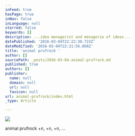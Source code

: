 ```yaml
---
inFeed: true
hasPage: true
inNav: false
inLanguage: null
starred: false
keywords: []
description: ...idea menagerist and menagerie of ideas...
datePublished: '2016-03-04T22:22:30.723Z'
dateModified: '2016-03-04T22:21:56.868Z'
title: 'animal prufrock '
author: []
sourcePath: _posts/2016-03-04-animal-prufrock.md
published: true
authors: []
publisher:
  name: null
  domain: null
  url: null
  favicon: null
url: animal-prufrock/index.html
_type: Article

---
```

![](https://the-grid-user-content.s3-us-west-2.amazonaws.com/5bc267c3-d41a-490c-9b7a-761e46eb61d8.jpg)

animal prufrock                                                                                              +n, +n, +n, ...